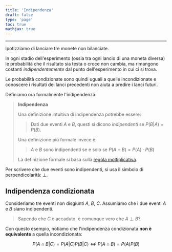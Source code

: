 ```yaml
---
title: 'Indipendenza'
draft: false
type: 'page'
toc: true
mathjax: true
---
```


---

Ipotizziamo di lanciare tre monete non bilanciate.

In ogni stadio dell'esperimento (ossia tra ogni lancio di una moneta diversa) le probabilità che il risultato sia testa o croce non cambia, ma rimangono costanti *indipendentemente* dal punto dell'esperimento in cui ci si trova.

Le probabilità condizionate sono quindi uguali a quelle incondizionate e conoscere i risultati dei lanci precedenti non aiuta a predire i lanci futuri.

Definiamo ora formalmente l'indipendenza:

> **Indipendenza**
>
> Una definizione intuitiva di indipendenza potrebbe essere:
> > Dati due eventi $A$ e $B$, questi si dicono *indipendenti* se $P(B|A) = P(B)$.
> 
> Una definizione più formale invece è:
> > $A$ e $B$ sono indipendenti se e solo se $P(A\cap B) = P(A)\cdot P(B)$
> 
> La definizione formale si basa sulla [regola moltiplicativa](../conditional-prob#regola-moltiplicativa).

Per scrivere che due eventi sono indipendenti, si usa il simbolo di perpendicolarità: $\perp$.

## Indipendenza condizionata

Consideriamo tre eventi non disgiunti $A$, $B$, $C$. Assumiamo che i due eventi $A$ e $B$ siano indipendenti.

> Sapendo che $C$ è accaduto, è comunque vero che $A\perp B$?

Con questo esempio, notiamo che l'indipendenza condizionata **non è equivalente** a quella incondizionata:

$$P(A\cap B|C) = P(A|C)P(B|C) \nLeftrightarrow P(A\cap B) = P(A)P(B)$$
